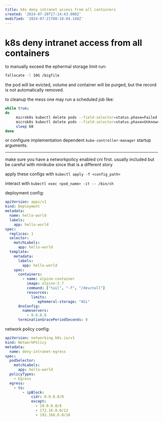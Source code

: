 ```yaml
---
title: k8s deny intranet access from all containers
created: '2024-07-20T17:14:43.000Z'
modified: '2024-07-21T08:18:04.148Z'
---
```


# k8s deny intranet access from all containers

to manually exceed the ephermal storage limit run:

```bash
fallocate -l 10G /bigfile
```

the pod will be evicted, volume and container will be purged, but the record is not automatically removed.

to cleanup the mess one may run a scheduled job like:

```bash
while true;
do
	 microk8s kubectl delete pods --field-selector=status.phase=Failed
	 microk8s kubectl delete pods --field-selector=status.phase=Unknown
	 sleep 60
done
```

or configure implementation dependent `kube-controller-manager` startup arguments.

---

make sure you have a networkpolicy enabled cni first. usually included but be careful with minikube since that is a different story

apply these configs with `kubectl apply -f <config_path>`

interact with `kubectl exec <pod_name> -it -- /bin/sh`

deployment config:

```yaml
apiVersion: apps/v1
kind: Deployment
metadata:
  name: hello-world
  labels:
    app: hello-world
spec:
  replicas: 1
  selector:
    matchLabels:
      app: hello-world
  template:
    metadata:
      labels:
        app: hello-world
    spec:
      containers:
        - name: alpine-container
          image: alpine:3.7
          command: ["tail", "-f", "/dev/null"]
          resources:
            limits:
               ephemeral-storage: "4Gi"
      dnsConfig:
        nameservers:
          - 8.8.8.8
      terminationGracePeriodSeconds: 0

```

network policy config:

```yaml
apiVersion: networking.k8s.io/v1
kind: NetworkPolicy
metadata:
  name: deny-intranet-egress
spec:
  podSelector:
    matchLabels:
      app: hello-world
  policyTypes:
    - Egress
  egress:
    - to:
        - ipBlock:
            cidr: 0.0.0.0/0
            except:
              - 10.0.0.0/8
              - 172.16.0.0/12
              - 192.168.0.0/16
```
